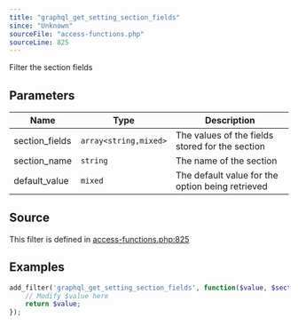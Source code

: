 ```yaml
---
title: "graphql_get_setting_section_fields"
since: "Unknown"
sourceFile: "access-functions.php"
sourceLine: 825
---
```



Filter the section fields

## Parameters

| Name | Type | Description |
|------|------|-------------|
| section_fields | `array<string,mixed>` | The values of the fields stored for the section |
| section_name | `string` | The name of the section |
| default_value | `mixed` | The default value for the option being retrieved |




## Source

This filter is defined in [access-functions.php:825](https://github.com/wp-graphql/wp-graphql/blob/develop/access-functions.php#L825)


## Examples

```php
add_filter('graphql_get_setting_section_fields', function($value, $section_fields, $section_name, $default_value) {
    // Modify $value here
    return $value;
});
```
